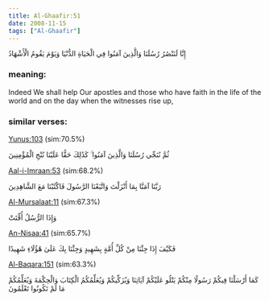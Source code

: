 ```yaml
---
title: Al-Ghaafir:51
date: 2008-11-15
tags: ["Al-Ghaafir"]
---
```

إِنَّا لَنَنْصُرُ رُسُلَنَا وَالَّذِينَ آمَنُوا فِي الْحَيَاةِ الدُّنْيَا وَيَوْمَ يَقُومُ الْأَشْهَادُ
### meaning: 
Indeed We shall help Our apostles and those who have faith in the life of the world and on the day when the witnesses rise up,
### similar verses: 

[Yunus:103](/10/103) (sim:70.5%)

ثُمَّ نُنَجِّي رُسُلَنَا وَالَّذِينَ آمَنُوا ۚ كَذَٰلِكَ حَقًّا عَلَيْنَا نُنْجِ الْمُؤْمِنِينَ

[Aal-i-Imraan:53](/3/53) (sim:68.2%)

رَبَّنَا آمَنَّا بِمَا أَنْزَلْتَ وَاتَّبَعْنَا الرَّسُولَ فَاكْتُبْنَا مَعَ الشَّاهِدِينَ

[Al-Mursalaat:11](/77/11) (sim:67.3%)

وَإِذَا الرُّسُلُ أُقِّتَتْ

[An-Nisaa:41](/4/41) (sim:65.7%)

فَكَيْفَ إِذَا جِئْنَا مِنْ كُلِّ أُمَّةٍ بِشَهِيدٍ وَجِئْنَا بِكَ عَلَىٰ هَٰؤُلَاءِ شَهِيدًا

[Al-Baqara:151](/2/151) (sim:63.3%)

كَمَا أَرْسَلْنَا فِيكُمْ رَسُولًا مِنْكُمْ يَتْلُو عَلَيْكُمْ آيَاتِنَا وَيُزَكِّيكُمْ وَيُعَلِّمُكُمُ الْكِتَابَ وَالْحِكْمَةَ وَيُعَلِّمُكُمْ مَا لَمْ تَكُونُوا تَعْلَمُونَ
